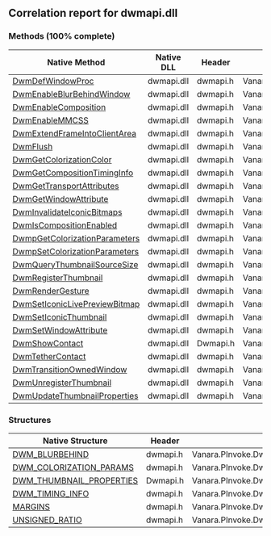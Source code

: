 ## Correlation report for dwmapi.dll  
### Methods (100% complete)  
Native Method | Native DLL | Header | Managed Method  
--- | --- | --- | ---  
[DwmDefWindowProc](https://www.google.com/search?num=5&q=DwmDefWindowProc+site%3Amicrosoft.com) | dwmapi.dll | dwmapi.h | Vanara.PInvoke.DwmApi.DwmDefWindowProc  
[DwmEnableBlurBehindWindow](https://www.google.com/search?num=5&q=DwmEnableBlurBehindWindow+site%3Amicrosoft.com) | dwmapi.dll | dwmapi.h | Vanara.PInvoke.DwmApi.DwmEnableBlurBehindWindow  
[DwmEnableComposition](https://www.google.com/search?num=5&q=DwmEnableComposition+site%3Amicrosoft.com) | dwmapi.dll | dwmapi.h | Vanara.PInvoke.DwmApi.DwmEnableComposition  
[DwmEnableMMCSS](https://www.google.com/search?num=5&q=DwmEnableMMCSS+site%3Amicrosoft.com) | dwmapi.dll | dwmapi.h | Vanara.PInvoke.DwmApi.DwmEnableMMCSS  
[DwmExtendFrameIntoClientArea](https://www.google.com/search?num=5&q=DwmExtendFrameIntoClientArea+site%3Amicrosoft.com) | dwmapi.dll | dwmapi.h | Vanara.PInvoke.DwmApi.DwmExtendFrameIntoClientArea  
[DwmFlush](https://www.google.com/search?num=5&q=DwmFlush+site%3Amicrosoft.com) | dwmapi.dll | dwmapi.h | Vanara.PInvoke.DwmApi.DwmFlush  
[DwmGetColorizationColor](https://www.google.com/search?num=5&q=DwmGetColorizationColor+site%3Amicrosoft.com) | dwmapi.dll | dwmapi.h | Vanara.PInvoke.DwmApi.DwmGetColorizationColor  
[DwmGetCompositionTimingInfo](https://www.google.com/search?num=5&q=DwmGetCompositionTimingInfo+site%3Amicrosoft.com) | dwmapi.dll | dwmapi.h | Vanara.PInvoke.DwmApi.DwmGetCompositionTimingInfo  
[DwmGetTransportAttributes](https://www.google.com/search?num=5&q=DwmGetTransportAttributes+site%3Amicrosoft.com) | dwmapi.dll | dwmapi.h | Vanara.PInvoke.DwmApi.DwmGetTransportAttributes  
[DwmGetWindowAttribute](https://www.google.com/search?num=5&q=DwmGetWindowAttribute+site%3Amicrosoft.com) | dwmapi.dll | dwmapi.h | Vanara.PInvoke.DwmApi.DwmGetWindowAttribute  
[DwmInvalidateIconicBitmaps](https://www.google.com/search?num=5&q=DwmInvalidateIconicBitmaps+site%3Amicrosoft.com) | dwmapi.dll | dwmapi.h | Vanara.PInvoke.DwmApi.DwmInvalidateIconicBitmaps  
[DwmIsCompositionEnabled](https://www.google.com/search?num=5&q=DwmIsCompositionEnabled+site%3Amicrosoft.com) | dwmapi.dll | dwmapi.h | Vanara.PInvoke.DwmApi.DwmIsCompositionEnabled  
[DwmpGetColorizationParameters](https://www.google.com/search?num=5&q=DwmpGetColorizationParameters+site%3Amicrosoft.com) | dwmapi.dll | dwmapi.h | Vanara.PInvoke.DwmApi.DwmpGetColorizationParameters  
[DwmpSetColorizationParameters](https://www.google.com/search?num=5&q=DwmpSetColorizationParameters+site%3Amicrosoft.com) | dwmapi.dll | dwmapi.h | Vanara.PInvoke.DwmApi.DwmpSetColorizationParameters  
[DwmQueryThumbnailSourceSize](https://www.google.com/search?num=5&q=DwmQueryThumbnailSourceSize+site%3Amicrosoft.com) | dwmapi.dll | dwmapi.h | Vanara.PInvoke.DwmApi.DwmQueryThumbnailSourceSize  
[DwmRegisterThumbnail](https://www.google.com/search?num=5&q=DwmRegisterThumbnail+site%3Amicrosoft.com) | dwmapi.dll | dwmapi.h | Vanara.PInvoke.DwmApi.DwmRegisterThumbnail  
[DwmRenderGesture](https://www.google.com/search?num=5&q=DwmRenderGesture+site%3Amicrosoft.com) | dwmapi.dll | dwmapi.h | Vanara.PInvoke.DwmApi.DwmRenderGesture  
[DwmSetIconicLivePreviewBitmap](https://www.google.com/search?num=5&q=DwmSetIconicLivePreviewBitmap+site%3Amicrosoft.com) | dwmapi.dll | dwmapi.h | Vanara.PInvoke.DwmApi.DwmSetIconicLivePreviewBitmap  
[DwmSetIconicThumbnail](https://www.google.com/search?num=5&q=DwmSetIconicThumbnail+site%3Amicrosoft.com) | dwmapi.dll | dwmapi.h | Vanara.PInvoke.DwmApi.DwmSetIconicThumbnail  
[DwmSetWindowAttribute](https://www.google.com/search?num=5&q=DwmSetWindowAttribute+site%3Amicrosoft.com) | dwmapi.dll | dwmapi.h | Vanara.PInvoke.DwmApi.DwmSetWindowAttribute  
[DwmShowContact](http://msdn2.microsoft.com/en-us/library/hh706496) | dwmapi.dll | Dwmapi.h | Vanara.PInvoke.DwmApi.DwmShowContact  
[DwmTetherContact](https://www.google.com/search?num=5&q=DwmTetherContact+site%3Amicrosoft.com) | dwmapi.dll | dwmapi.h | Vanara.PInvoke.DwmApi.DwmTetherContact  
[DwmTransitionOwnedWindow](https://www.google.com/search?num=5&q=DwmTransitionOwnedWindow+site%3Amicrosoft.com) | dwmapi.dll | dwmapi.h | Vanara.PInvoke.DwmApi.DwmTransitionOwnedWindow  
[DwmUnregisterThumbnail](https://www.google.com/search?num=5&q=DwmUnregisterThumbnail+site%3Amicrosoft.com) | dwmapi.dll | dwmapi.h | Vanara.PInvoke.DwmApi.DwmUnregisterThumbnail  
[DwmUpdateThumbnailProperties](http://msdn2.microsoft.com/en-us/library/dwmupdatethumbnailproperties) | dwmapi.dll | dwmapi.h | Vanara.PInvoke.DwmApi.DwmUpdateThumbnailProperties  
### Structures  
Native Structure | Header | Managed Structure  
--- | --- | ---  
[DWM_BLURBEHIND](https://www.google.com/search?num=5&q=DWM_BLURBEHIND+site%3Amicrosoft.com) | dwmapi.h | Vanara.PInvoke.DwmApi+DWM_BLURBEHIND  
[DWM_COLORIZATION_PARAMS](https://www.google.com/search?num=5&q=DWM_COLORIZATION_PARAMS+site%3Amicrosoft.com) | dwmapi.h | Vanara.PInvoke.DwmApi+DWM_COLORIZATION_PARAMS  
[DWM_THUMBNAIL_PROPERTIES](http://msdn2.microsoft.com/en-us/library/aa969502) | Dwmapi.h | Vanara.PInvoke.DwmApi+DWM_THUMBNAIL_PROPERTIES  
[DWM_TIMING_INFO](https://www.google.com/search?num=5&q=DWM_TIMING_INFO+site%3Amicrosoft.com) | dwmapi.h | Vanara.PInvoke.DwmApi+DWM_TIMING_INFO  
[MARGINS](https://www.google.com/search?num=5&q=MARGINS+site%3Amicrosoft.com) | dwmapi.h | Vanara.PInvoke.DwmApi+MARGINS  
[UNSIGNED_RATIO](https://www.google.com/search?num=5&q=UNSIGNED_RATIO+site%3Amicrosoft.com) | dwmapi.h | Vanara.PInvoke.DwmApi+UNSIGNED_RATIO  
